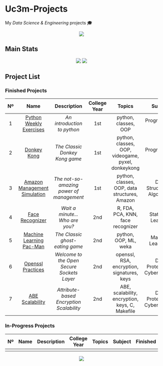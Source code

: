 <!-- *********************************************************************** -->
<!--                                                                         -->
<!--                                +###****.                                -->
<!--                                =***@@@+                                 -->
<!--            *%*   -%%:  -*%%%#     :@@@=:   #%##%%#=-*%%%*:              -->
<!--            %@%   =@@: #@@*=+*.    -==*@@+  @@@*=+@@@%+=#@@=             -->
<!--            %@%   -@@:-@@-     .==.    *@@. %@#   =@@:   %@#             -->
<!--            +@@+-=%@@..%@@+--+..%@@+--*@@*  @@#   +@@:   @@#             -->
<!--             -*%@@#+.   =#%@@%.  -*%@@%*-   %@*   =@@:   %@*             -->
<!--                                                                         -->
<!-- README.md                                                               -->
<!--                                                                         -->
<!-- By: aperez-b <100429952@alumnos.uc3m.es>                                -->
<!--                                                                         -->
<!-- Created: 2022/03/07 11:26:01 by aperez-b                                -->
<!-- Updated: 2022/12/04 18:04:02 by aperez-b                                -->
<!--                                                                         -->
<!-- *********************************************************************** -->

# Uc3m-Projects

My *Data Science & Engineering* projects 🎓

<div align="center">
  <a href="https://www.uc3m.es/Home">
    <img src="https://user-images.githubusercontent.com/40824677/157033257-8a0e20bf-1d9f-458b-8e24-57ed39cca196.png">
  </a>
</div>

## Main Stats

<div align="center">
  <img src="https://badgen.net/badge/uc3m/aperez-b/orange?cache=86400&icon=https://user-images.githubusercontent.com/40824677/157038943-bc501697-1d4c-4f9c-a32f-d31c8175d0e8.svg">
  <img src=https://img.shields.io/github/last-commit/madebypixel02/Uc3m-Projects />
</div>


## Project List

### Finished Projects

| Nº  | Name | Description | College Year | Topics | Subject | Finished | Activity |
| :-: | :--: | :---------: | :----------: | :----: | :-----: | :------: | :------: |
| 1 | [Python Weekly Exercises](https://gitlab.com/madebypixel02/Python-Weekly-Exercises-2019) | *An introduction to python* | 1st | python, classes, OOP | Programming I | December 2019 | ![GitHub Last Commit](https://img.shields.io/github/last-commit/madebypixel02/Python-Weekly-Exercises-2019) |
| 2 | [Donkey Kong](https://gitlab.com/madebypixel02/Basic-OOP-Donkey-Kong-in-Python) | *The Classic Donkey Kong game* | 1st | python, classes, OOP, videogame, pyxel, donkeykong | Programming I | December 2019 | ![GitHub Last Commit](https://img.shields.io/github/last-commit/madebypixel02/Basic-OOP-Donkey-Kong-in-Python) |
| 3 | [Amazon Management Simulation](https://gitlab.com/madebypixel02/Amazon-Management-Simulation-in-Python) | *The not-so-amazing power of management* | 1st | python, classes, OOP, data structures, Amazon | Data Structures & Algorithms | May 2020 | ![GitHub Last Commit](https://img.shields.io/github/last-commit/madebypixel02/Amazon-Management-Simulation-in-Python) |
| 4 | [Face Recognizer](https://gitlab.com/madebypixel02/face-recognizer_with_fda_pca_knn) | *Wait a minute... Who are you?* | 2nd | R, FDA, PCA, KNN, face recognizer | Statistical Learning | Dec 2020 | ![GitHub Last Commit](https://img.shields.io/github/last-commit/madebypixel02/face-recognizer_with_fda_pca_knn) |
| 5 | [Machine Learning Pac-Man](https://gitlab.com/madebypixel02/Machine-Learning-Pacman) | *The Classic ghost-eating game* | 2nd | python, OOP, ML, weka | Machine Learning I | May 2021 | ![GitHub Last Commit](https://img.shields.io/github/last-commit/madebypixel02/Machine-Learning-Pacman) |
| 6 | [Openssl Practices](https://gitlab.com/madebypixel02/Openssl-Practices-2022) | *Welcome to the Open Secure Sockets Layer* | 2nd | openssl, RSA, encryption, signatures, keys | Data Protection & Cybersecurity | March 2022 | ![GitHub Last Commit](https://img.shields.io/github/last-commit/madebypixel02/Openssl-Practices-2022) |
| 7 | [ABE Scalability](https://gitlab.com/madebypixel02/ABE-Scalability) | *Attribute-based Encryption Scalability* | 2nd | ABE, scalability, encryption, keys, C, Makefile | Data Protection & Cybersecurity | April 2022 | ![GitHub Last Commit](https://img.shields.io/github/last-commit/madebypixel02/ABE-Scalability) |

### In-Progress Projects

| Nº  | Name | Description | College Year | Topics | Subject | Finished | Activity |
| :-: | :--: | :---------: | :----------: | :----: | :-----: | :------: | :------: |
|||||||||


<div align="center">
  <a href="https://www.uc3m.es/Home">
    <img src="https://user-images.githubusercontent.com/40824677/157038943-bc501697-1d4c-4f9c-a32f-d31c8175d0e8.svg">
  </a>
</div>
